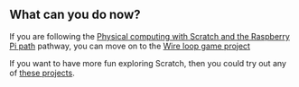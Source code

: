 ## What can you do now?

If you are following the [Physical computing with Scratch and the Raspberry Pi path](https://projects.raspberrypi.org/en/pathways/physical-computing-with-scratch-and-the-raspberry-pi) pathway, you can move on to the [Wire loop game project](https://projects.raspberrypi.org/en/projects/rpi-wire-loop-game-scratch)

If you want to have more fun exploring Scratch, then you could try out any of [these projects](https://projects.raspberrypi.org/en/projects?software%5B%5D=scratch&curriculum%5B%5D=%201).
